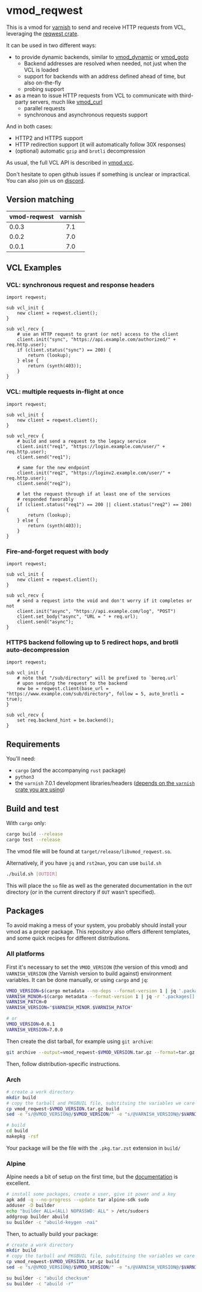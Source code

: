 # vmod_reqwest

This is a vmod for [varnish](http://varnish-cache.org/) to send and receive HTTP requests from VCL, leveraging the [reqwest crate](https://docs.rs/reqwest/latest/reqwest/).

It can be used in two different ways:
- to provide dynamic backends, similar to [vmod_dynamic](https://github.com/nigoroll/libvmod-dynamic) or [vmod_goto](https://docs.varnish-software.com/varnish-cache-plus/vmods/goto/)
  - Backend addresses are resolved when needed, not just when the VCL is loaded
  - support for backends with an address defined ahead of time, but also on-the-fly
  - probing support
- as a mean to issue HTTP requests from VCL to communicate with third-party servers, much like [vmod_curl](https://github.com/varnish/libvmod-curl)
  - parallel requests
  - synchronous and asynchronous requests support

And in both cases:
- HTTP2 and HTTPS support
- HTTP redirection support (it will automatically follow 30X responses)
- (optional) automatic `gzip` and `brotli` decompression

As usual, the full VCL API is described in [vmod.vcc](vmod.vcc).

Don't hesitate to open github issues if something is unclear or impractical. You can also join us on [discord](https://discord.com/invite/EuwdvbZR6d).

## Version matching

| vmod-reqwest | varnish |
| :----------- | :-----: |
| 0.0.3        | 7.1     |
| 0.0.2        | 7.0     |
| 0.0.1        | 7.0     |

## VCL Examples

### VCL: synchronous request and response headers
``` vcl
import reqwest;

sub vcl_init {
	new client = reqwest.client();
}

sub vcl_recv {
	# use an HTTP request to grant (or not) access to the client
	client.init("sync", "https://api.example.com/authorized/" + req.http.user);
	if (client.status("sync") == 200) {
		return (lookup);
	} else {
		return (synth(403));
	}
}
```

### VCL: multiple requests in-flight at once

``` vcl
import reqwest;

sub vcl_init {
	new client = reqwest.client();
}

sub vcl_recv {
	# build and send a request to the legacy service
	client.init("req1", "https://login.example.com/user/" + req.http.user);
	client.send("req1");

	# same for the new endpoint
	client.init("req2", "https://loginv2.example.com/user/" + req.http.user);
	client.send("req2");

	# let the request through if at least one of the services
	# responded favorably
	if (client.status("req1") == 200 || client.status("req2") == 200) {
		return (lookup);
	} else {
		return (synth(403));
	}
}
```

### Fire-and-forget request with body

``` vcl
import reqwest;

sub vcl_init {
	new client = reqwest.client();
}

sub vcl_recv {
	# send a request into the void and don't worry if it completes or not
	client.init("async", "https://api.example.com/log", "POST")
	client.set_body("async", "URL = " + req.url);
	client.send("async");
}
```

### HTTPS backend following up to 5 redirect hops, and brotli auto-decompression

``` vcl
import reqwest;

sub vcl_init {
	# note that "/sub/directory" will be prefixed to `bereq.url`
	# upon sending the request to the backend
	new be = reqwest.client(base_url = "https://www.example.com/sub/directory", follow = 5, auto_brotli = true);
}

sub vcl_recv {
	set req.backend_hint = be.backend();
}
```


## Requirements

You'll need:
- `cargo` (and the accompanying `rust` package)
- `python3`
- the `varnish` 7.0.1 development libraries/headers ([depends on the `varnish` crate you are using](https://github.com/gquintard/varnish-rs#versions))

## Build and test

With `cargo` only:

``` bash
cargo build --release
cargo test --release
```

The vmod file will be found at `target/release/libvmod_reqwest.so`.

Alternatively, if you have `jq` and `rst2man`, you can use `build.sh`

``` bash
./build.sh [OUTDIR]
```

This will place the `so` file as well as the generated documentation in the `OUT` directory (or in the current directory if `OUT` wasn't specified).

## Packages

To avoid making a mess of your system, you probably should install your vmod as a proper package. This repository also offers different templates, and some quick recipes for different distributions.

### All platforms

First it's necessary to set the `VMOD_VERSION` (the version of this vmod) and `VARNISH_VERSION` (the Varnish version to build against) environment variables. It can be done manually, or using `cargo` and `jq`:
``` bash
VMOD_VERSION=$(cargo metadata --no-deps --format-version 1 | jq '.packages[0].version' -r)
VARNISH_MINOR=$(cargo metadata --format-version 1 | jq -r '.packages[] | select(.name == "varnish-sys") | .metadata.libvarnishapi.version ')
VARNISH_PATCH=0
VARNISH_VERSION="$VARNISH_MINOR.$VARNISH_PATCH"

# or
VMOD_VERSION=0.0.1
VARNISH_VERSION=7.0.0
```

Then create the dist tarball, for example using `git archive`:

``` bash
git archive --output=vmod_reqwest-$VMOD_VERSION.tar.gz --format=tar.gz HEAD
```

Then, follow distribution-specific instructions.

### Arch

``` bash
# create a work directory
mkdir build
# copy the tarball and PKGBUIL file, substituing the variables we care about
cp vmod_reqwest-$VMOD_VERSION.tar.gz build
sed -e "s/@VMOD_VERSION@/$VMOD_VERSION/" -e "s/@VARNISH_VERSION@/$VARNISH_VERSION/" pkg/arch/PKGBUILD > build/PKGBUILD

# build
cd build
makepkg -rsf
```

Your package will be the file with the `.pkg.tar.zst` extension in `build/`

### Alpine

Alpine needs a bit of setup on the first time, but the [documentation](https://wiki.alpinelinux.org/wiki/Creating_an_Alpine_package) is excellent.

``` bash
# install some packages, create a user, give it power and a key
apk add -q --no-progress --update tar alpine-sdk sudo
adduser -D builder
echo "builder ALL=(ALL) NOPASSWD: ALL" > /etc/sudoers
addgroup builder abuild
su builder -c "abuild-keygen -nai"
```

Then, to actually build your package:

``` bash
# create a work directory
mkdir build
# copy the tarball and PKGBUIL file, substituing the variables we care about
cp vmod_reqwest-$VMOD_VERSION.tar.gz build
sed -e "s/@VMOD_VERSION@/$VMOD_VERSION/" -e "s/@VARNISH_VERSION@/$VARNISH_VERSION/" pkg/arch/APKBUILD > build/APKBUILD

su builder -c "abuild checksum"
su builder -c "abuild -r"
```
